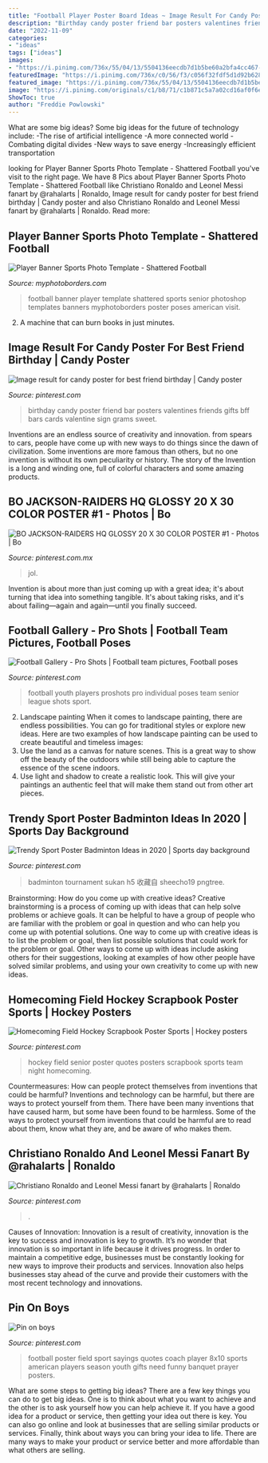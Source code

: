 ```yaml
---
title: "Football Player Poster Board Ideas ~ Image Result For Candy Poster For Best Friend Birthday"
description: "Birthday candy poster friend bar posters valentines friends gifts bff bars cards valentine sign grams sweet"
date: "2022-11-09"
categories:
- "ideas"
tags: ["ideas"]
images:
- "https://i.pinimg.com/736x/55/04/13/5504136eecdb7d1b5be60a2bfa4cc467--color-posters-bo-jackson.jpg"
featuredImage: "https://i.pinimg.com/736x/c0/56/f3/c056f32fdf5d1d92b62860f190a616ac.jpg"
featured_image: "https://i.pinimg.com/736x/55/04/13/5504136eecdb7d1b5be60a2bfa4cc467--color-posters-bo-jackson.jpg"
image: "https://i.pinimg.com/originals/c1/b8/71/c1b871c5a7a02cd16af0f6e9dc3ba954.jpg"
ShowToc: true
author: "Freddie Powlowski"
---
```



What are some big ideas?
Some big ideas for the future of technology include: 
-The rise of artificial intelligence 
-A more connected world 
-Combating digital divides 
-New ways to save energy 
-Increasingly efficient transportation

	

		
looking for Player Banner Sports Photo Template - Shattered Football you've visit to the right page. We have 8 Pics about Player Banner Sports Photo Template - Shattered Football like Christiano Ronaldo and Leonel Messi fanart by @rahalarts | Ronaldo, Image result for candy poster for best friend birthday | Candy poster and also Christiano Ronaldo and Leonel Messi fanart by @rahalarts | Ronaldo. Read more:
		
    
## Player Banner Sports Photo Template - Shattered Football

<img loading=lazy src="http://cdn3.bigcommerce.com/s-jdhnct1/products/530/images/1377/shattered_football_48x72_banner__88002.1466795373.500.625.jpg?c=2" onerror="this.onerror=null;this.src='https://tse3.mm.bing.net/th?id=OIP.aC2lnU-eiu-09V9wgSPzlwAAAA&amp;pid=15.1';" alt="Player Banner Sports Photo Template - Shattered Football">

_Source: myphotoborders.com_

>football banner player template shattered sports senior photoshop templates banners myphotoborders poster poses american visit. 

	

2. A machine that can burn books in just minutes.

    
## Image Result For Candy Poster For Best Friend Birthday | Candy Poster

<img loading=lazy src="https://i.pinimg.com/736x/c0/56/f3/c056f32fdf5d1d92b62860f190a616ac.jpg" onerror="this.onerror=null;this.src='https://tse4.mm.bing.net/th?id=OIP.7-9g-WQ2CeICRKE1_rJKdAHaJ3&amp;pid=15.1';" alt="Image result for candy poster for best friend birthday | Candy poster">

_Source: pinterest.com_

>birthday candy poster friend bar posters valentines friends gifts bff bars cards valentine sign grams sweet. 

	

Inventions are an endless source of creativity and innovation. from spears to cars, people have come up with new ways to do things since the dawn of civilization. Some inventions are more famous than others, but no one invention is without its own peculiarity or history. The story of the Invention is a long and winding one, full of colorful characters and some amazing products.

    
## BO JACKSON-RAIDERS HQ GLOSSY 20 X 30 COLOR POSTER #1 - Photos | Bo

<img loading=lazy src="https://i.pinimg.com/736x/55/04/13/5504136eecdb7d1b5be60a2bfa4cc467--color-posters-bo-jackson.jpg" onerror="this.onerror=null;this.src='https://tse3.mm.bing.net/th?id=OIP.ZpozUFzCcqoEMq94Kr9wsgHaLH&amp;pid=15.1';" alt="BO JACKSON-RAIDERS HQ GLOSSY 20 X 30 COLOR POSTER #1 - Photos | Bo">

_Source: pinterest.com.mx_

>jol. 

	

Invention is about more than just coming up with a great idea; it's about turning that idea into something tangible. It's about taking risks, and it's about failing—again and again—until you finally succeed.

    
## Football Gallery - Pro Shots | Football Team Pictures, Football Poses

<img loading=lazy src="https://i.pinimg.com/736x/55/3f/9a/553f9a985a12d0f777dd0f7346df97ae--football.jpg" onerror="this.onerror=null;this.src='https://tse2.mm.bing.net/th?id=OIP.pq4lp6Ioxz7AbuWmd77aeQHaLH&amp;pid=15.1';" alt="Football Gallery - Pro Shots | Football team pictures, Football poses">

_Source: pinterest.com_

>football youth players proshots pro individual poses team senior league shots sport. 

	

2. Landscape painting
When it comes to landscape painting, there are endless possibilities. You can go for traditional styles or explore new ideas. Here are two examples of how landscape painting can be used to create beautiful and timeless images: 
2. Use the land as a canvas for nature scenes. This is a great way to show off the beauty of the outdoors while still being able to capture the essence of the scene indoors.
3. Use light and shadow to create a realistic look. This will give your paintings an authentic feel that will make them stand out from other art pieces.

    
## Trendy Sport Poster Badminton Ideas In 2020 | Sports Day Background

<img loading=lazy src="https://i.pinimg.com/originals/c1/b8/71/c1b871c5a7a02cd16af0f6e9dc3ba954.jpg" onerror="this.onerror=null;this.src='https://tse2.mm.bing.net/th?id=OIP.Pj7siUhTpmRig0NPOED4CQAAAA&amp;pid=15.1';" alt="Trendy Sport Poster Badminton Ideas in 2020 | Sports day background">

_Source: pinterest.com_

>badminton tournament sukan h5 收藏自 sheecho19 pngtree. 

	

Brainstorming: How do you come up with creative ideas?
Creative brainstorming is a process of coming up with ideas that can help solve problems or achieve goals. It can be helpful to have a group of people who are familiar with the problem or goal in question and who can help you come up with potential solutions. One way to come up with creative ideas is to list the problem or goal, then list possible solutions that could work for the problem or goal. Other ways to come up with ideas include asking others for their suggestions, looking at examples of how other people have solved similar problems, and using your own creativity to come up with new ideas.

    
## Homecoming Field Hockey Scrapbook Poster Sports | Hockey Posters

<img loading=lazy src="https://i.pinimg.com/736x/be/6e/98/be6e98f9173709b0d96fdec0f0c22730--hockey-quotes-field-hockey.jpg" onerror="this.onerror=null;this.src='https://tse4.mm.bing.net/th?id=OIP.Kuxtrs_MxSD9kMXtrY8lowHaJ3&amp;pid=15.1';" alt="Homecoming Field Hockey Scrapbook Poster Sports | Hockey posters">

_Source: pinterest.com_

>hockey field senior poster quotes posters scrapbook sports team night homecoming. 

	

Countermeasures: How can people protect themselves from inventions that could be harmful?
Inventions and technology can be harmful, but there are ways to protect yourself from them. There have been many inventions that have caused harm, but some have been found to be harmless. Some of the ways to protect yourself from inventions that could be harmful are to read about them, know what they are, and be aware of who makes them.

    
## Christiano Ronaldo And Leonel Messi Fanart By @rahalarts | Ronaldo

<img loading=lazy src="https://i.pinimg.com/736x/f9/74/b2/f974b2c33913839c5ca9b753298f55b7.jpg" onerror="this.onerror=null;this.src='https://tse4.mm.bing.net/th?id=OIP.iS_02GyVSTyrruts4g2QOwHaKj&amp;pid=15.1';" alt="Christiano Ronaldo and Leonel Messi fanart by @rahalarts | Ronaldo">

_Source: pinterest.com_

>. 

	

Causes of Innovation:
Innovation is a result of creativity, innovation is the key to success and innovation is key to growth. It’s no wonder that innovation is so important in life because it drives progress. In order to maintain a competitive edge, businesses must be constantly looking for new ways to improve their products and services. Innovation also helps businesses stay ahead of the curve and provide their customers with the most recent technology and innovations.

    
## Pin On Boys

<img loading=lazy src="https://i.pinimg.com/736x/46/80/29/468029d5606373e3b691b200d111a371--football-sayings-football-gift.jpg" onerror="this.onerror=null;this.src='https://tse3.mm.bing.net/th?id=OIP.IyvUmB3lYR3hWl8XyOcuVQAAAA&amp;pid=15.1';" alt="Pin on boys">

_Source: pinterest.com_

>football poster field sport sayings quotes coach player 8x10 sports american players season youth gifts need funny banquet prayer posters. 

	

What are some steps to getting big ideas?
There are a few key things you can do to get big ideas. One is to think about what you want to achieve and the other is to ask yourself how you can help achieve it. If you have a good idea for a product or service, then getting your idea out there is key. You can also go online and look at businesses that are selling similar products or services. Finally, think about ways you can bring your idea to life. There are many ways to make your product or service better and more affordable than what others are selling.

